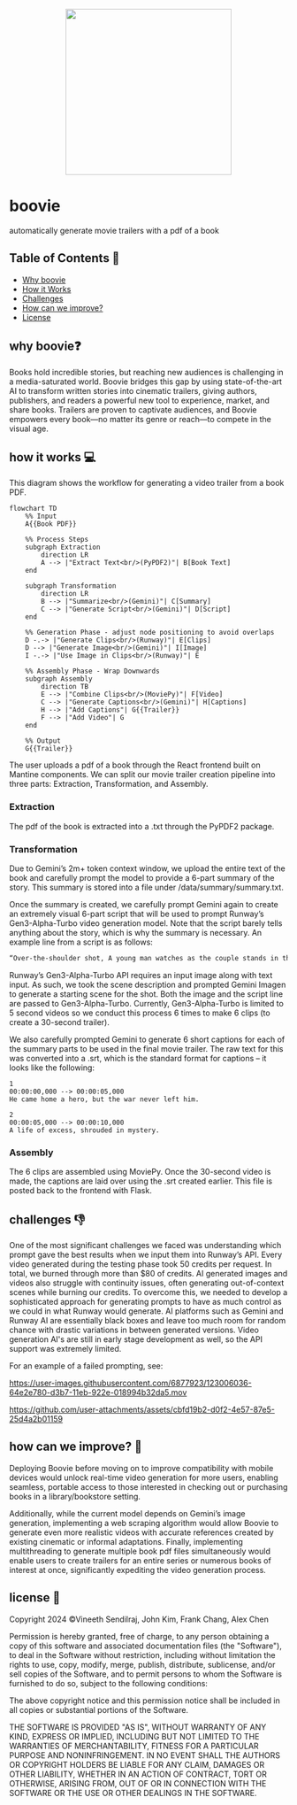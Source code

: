 
<p align="center">
  <img src="https://github.com/frankchang1000/aiatl/blob/main/react-flask-app/assets/images/logo.png", width="300"/>
</p>

# boovie

automatically generate movie trailers with a pdf of a book

## Table of Contents 🧾
* [Why boovie](#why-boovie)
* [How it Works](#how-it-works-)
* [Challenges](#challenges-)
* [How can we improve?](#how-can-we-improve-)
* [License](#License)

## why boovie❓
Books hold incredible stories, but reaching new audiences is challenging in a media-saturated world. Boovie bridges this gap by using state-of-the-art AI to transform written stories into cinematic trailers, giving authors, publishers, and readers a powerful new tool to experience, market, and share books. Trailers are proven to captivate audiences, and Boovie empowers every book—no matter its genre or reach—to compete in the visual age. 

## how it works 💻

This diagram shows the workflow for generating a video trailer from a book PDF.

```mermaid
flowchart TD
    %% Input
    A{{Book PDF}}
    
    %% Process Steps
    subgraph Extraction
        direction LR
        A --> |"Extract Text<br/>(PyPDF2)"| B[Book Text]
    end
    
    subgraph Transformation
        direction LR
        B --> |"Summarize<br/>(Gemini)"| C[Summary]
        C --> |"Generate Script<br/>(Gemini)"| D[Script]
    end
    
    %% Generation Phase - adjust node positioning to avoid overlaps
    D -.-> |"Generate Clips<br/>(Runway)"| E[Clips]
    D --> |"Generate Image<br/>(Gemini)"| I[Image]
    I -.-> |"Use Image in Clips<br/>(Runway)"| E
    
    %% Assembly Phase - Wrap Downwards
    subgraph Assembly
        direction TB
        E --> |"Combine Clips<br/>(MoviePy)"| F[Video]
        C --> |"Generate Captions<br/>(Gemini)"| H[Captions]
        H --> |"Add Captions"| G{{Trailer}}
        F --> |"Add Video"| G
    end
    
    %% Output
    G{{Trailer}}
```

The user uploads a pdf of a book through the React frontend built on Mantine components. We can split our movie trailer creation pipeline into three parts: Extraction, Transformation, and Assembly.

### Extraction
The pdf of the book is extracted into a .txt through the PyPDF2 package.

### Transformation
Due to Gemini’s 2m+ token context window, we upload the entire text of the book and carefully prompt the model to provide a 6-part summary of the story. This summary is stored into a file under /data/summary/summary.txt.

Once the summary is created, we carefully prompt Gemini again to create an extremely visual 6-part script that will be used to prompt Runway’s Gen3-Alpha-Turbo video generation model. Note that the script barely tells anything about the story, which is why the summary is necessary. An example line from a script is as follows: 

```txt
“Over-the-shoulder shot, A young man watches as the couple stands in the heart of the lavish mansion, their backs to him, their faces lost in the moment. He watches them, his face clouded with a mix of sadness and concern. The scene is lit by a soft, warm light, casting a gentle glow on their faces. The camera slowly zooms in on the young man's face, revealing a mix of emotions - confusion, worry, and a hint of frustration. The film uses a gritty, realistic style, capturing the emotional turmoil of the moment. The mood is one of unease and growing suspicion.”
```

Runway’s Gen3-Alpha-Turbo API requires an input image along with text input. As such, we took the scene description and prompted Gemini Imagen to generate a starting scene for the shot. Both the image and the script line are passed to Gen3-Alpha-Turbo. Currently, Gen3-Alpha-Turbo is limited to 5 second videos so we conduct this process 6 times to make 6 clips (to create a 30-second trailer). 

We also carefully prompted Gemini to generate 6 short captions for each of the summary parts to be used in the final movie trailer. The raw text for this was converted into a .srt, which is the standard format for captions – it looks like the following:

```srt
1
00:00:00,000 --> 00:00:05,000
He came home a hero, but the war never left him.

2
00:00:05,000 --> 00:00:10,000
A life of excess, shrouded in mystery.
```

### Assembly
The 6 clips are assembled using MoviePy. Once the 30-second video is made, the captions are laid over using the .srt created earlier. This file is posted back to the frontend with Flask.


## challenges 👎

One of the most significant challenges we faced was understanding which prompt gave the best results when we input them into Runway’s API. Every video generated during the testing phase took 50 credits per request. In total, we burned through more than $80 of credits. AI generated images and videos also struggle with continuity issues, often generating out-of-context scenes while burning our credits. To overcome this, we needed to develop a sophisticated approach for generating prompts to have as much control as we could in what Runway would generate. AI platforms such as Gemini and Runway AI are essentially black boxes and leave too much room for random chance with drastic variations in between generated versions. Video generation AI's are still in early stage development as well, so the API support was extremely limited.

For an example of a failed prompting, see:

https://user-images.githubusercontent.com/6877923/123006036-64e2e780-d3b7-11eb-922e-018994b32da5.mov



https://github.com/user-attachments/assets/cbfd19b2-d0f2-4e57-87e5-25d4a2b01159



## how can we improve? 🤔

Deploying Boovie before moving on to improve compatibility with mobile devices would unlock real-time video generation for more users, enabling seamless, portable access to those interested in checking out or purchasing books in a library/bookstore setting. 

Additionally, while the current model depends on Gemini’s image generation, implementing a web scraping algorithm would allow Boovie to generate even more realistic videos with accurate references created by existing cinematic or informal adaptations. Finally, implementing multithreading to generate multiple book pdf files simultaneously would enable users to create trailers for an entire series or numerous books of interest at once, significantly expediting the video generation process.

## license 📜

Copyright 2024 ©Vineeth Sendilraj, John Kim, Frank Chang, Alex Chen

Permission is hereby granted, free of charge, to any person obtaining a copy of this software and associated documentation files (the "Software"), to deal in the Software without restriction, including without limitation the rights to use, copy, modify, merge, publish, distribute, sublicense, and/or sell copies of the Software, and to permit persons to whom the Software is furnished to do so, subject to the following conditions:

The above copyright notice and this permission notice shall be included in all copies or substantial portions of the Software.

THE SOFTWARE IS PROVIDED "AS IS", WITHOUT WARRANTY OF ANY KIND, EXPRESS OR IMPLIED, INCLUDING BUT NOT LIMITED TO THE WARRANTIES OF MERCHANTABILITY, FITNESS FOR A PARTICULAR PURPOSE AND NONINFRINGEMENT. IN NO EVENT SHALL THE AUTHORS OR COPYRIGHT HOLDERS BE LIABLE FOR ANY CLAIM, DAMAGES OR OTHER LIABILITY, WHETHER IN AN ACTION OF CONTRACT, TORT OR OTHERWISE, ARISING FROM, OUT OF OR IN CONNECTION WITH THE SOFTWARE OR THE USE OR OTHER DEALINGS IN THE SOFTWARE.


